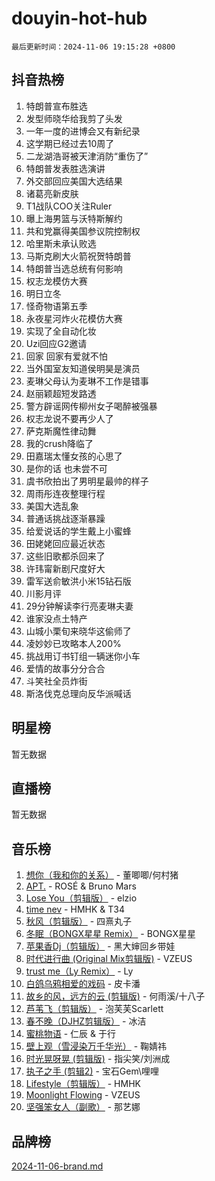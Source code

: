 # douyin-hot-hub

`最后更新时间：2024-11-06 19:15:28 +0800`

## 抖音热榜

1. 特朗普宣布胜选
1. 发型师晓华给我剪了头发
1. 一年一度的进博会又有新纪录
1. 这学期已经过去10周了
1. 二龙湖浩哥被天津消防“重伤了”
1. 特朗普发表胜选演讲
1. 外交部回应美国大选结果
1. 诸葛亮新皮肤
1. T1战队COO关注Ruler
1. 曝上海男篮与沃特斯解约
1. 共和党赢得美国参议院控制权
1. 哈里斯未承认败选
1. 马斯克刷大火箭祝贺特朗普
1. 特朗普当选总统有何影响
1. 权志龙模仿大赛
1. 明日立冬
1. 怪奇物语第五季
1. 永夜星河炸火花模仿大赛
1. 实现了全自动化妆
1. Uzi回应G2邀请
1. 回家 回家有爱就不怕
1. 当外国室友知道侯明昊是演员
1. 麦琳父母认为麦琳不工作是错事
1. 赵丽颖超短发路透
1. 警方辟谣网传柳州女子喝醉被强暴
1. 权志龙说不要再少人了
1. 萨克斯魔性律动舞
1. 我的crush降临了
1. 田嘉瑞太懂女孩的心思了
1. 是你的话 也未尝不可
1. 虞书欣拍出了男明星最帅的样子
1. 周雨彤连夜整理行程
1. 美国大选乱象
1. 普通话挑战逐渐暴躁
1. 给爱说话的学生戴上小蜜蜂
1. 田姥姥回应最近状态
1. 这些旧歌都杀回来了
1. 许玮甯新剧尺度好大
1. 雷军送俞敏洪小米15钻石版
1. 川影月评
1. 29分钟解读李行亮麦琳夫妻
1. 谁家没点土特产
1. 山城小栗旬来晓华这偷师了
1. 凌妙妙已攻略本人200%
1. 挑战用订书钉组一辆迷你小车
1. 爱情的故事分分合合
1. 斗笑社全员炸街
1. 斯洛伐克总理向反华派喊话

## 明星榜

暂无数据

## 直播榜

暂无数据

## 音乐榜

1. [想你（我和你的关系）](https://sf5-hl-cdn-tos.douyinstatic.com/obj/tos-cn-ve-2774/o8QxhcOBDYYX0zqKCjFVQXZ3RBffnRBQEogitG) - 董唧唧/何村猪
1. [APT.](https://sf5-hl-cdn-tos.douyinstatic.com/obj/tos-cn-ve-2774/oUIcRnUtZBV1JgZtxIMCAiiBSVBSEEOCFfkeMQ) - ROSÉ & Bruno Mars
1. [Lose You（剪辑版）](https://sf5-hl-cdn-tos.douyinstatic.com/obj/tos-cn-ve-2774/og9yxQxAWI86iBNr9ojBFMoWTIvDZZb8HwiGY) - elzio
1. [time nev](https://sf5-hl-cdn-tos.douyinstatic.com/obj/tos-cn-ve-2774/oc6aICzpzBCWrhCvDVi2AZmQLt0gIBxfMEfd6i) - HMHK & T34
1. [秋风（剪辑版）](https://sf3-cdn-tos.douyinstatic.com/obj/tos-cn-ve-2774/ocGaU84LfAfzMd2wbXdQFpCGhBiXg82JNMRRie) - 四熹丸子
1. [冬眠（BONGX星星 Remix）](https://sf5-hl-cdn-tos.douyinstatic.com/obj/tos-cn-ve-2774/oMCfFFoE3LwQ7agAgOIG4ieExqkeAsxNBEkLdz) - BONGX星星
1. [苹果香Dj（剪辑版）](https://sf3-cdn-tos.douyinstatic.com/obj/tos-cn-ve-2774/oEeIEQbYGAOspCTRAIeYF4Ok8LgZ8NBaRe4ztR) - 黑大婶回乡带娃
1. [时代进行曲 (Original Mix剪辑版)](https://sf5-hl-cdn-tos.douyinstatic.com/obj/tos-cn-ve-2774/oYrssziLdrtiW6cKABM8n5Vfc2xwXiIBInoAkn) - VZEUS
1. [trust me（Ly Remix）](https://sf5-hl-cdn-tos.douyinstatic.com/obj/tos-cn-ve-2774/oUo1M8fz5AfmMSExABQQKFE0eCMWgsiccfqrMA) - Ly
1. [白鸽乌鸦相爱的戏码](https://sf5-hl-cdn-tos.douyinstatic.com/obj/tos-cn-ve-2774/oMVVEf6eDAOmFtNtCsEqKpIorBDM8Nkg6TZRqC) - 皮卡潘
1. [故乡的风，远方的云 (剪辑版)](https://sf5-hl-cdn-tos.douyinstatic.com/obj/tos-cn-ve-2774/ooPEdiZMrAAWisczq1WXoZYGU6GxII2UUBvYI) - 何雨溪/十八子
1. [芦苇飞（剪辑版）](https://sf5-hl-cdn-tos.douyinstatic.com/obj/tos-cn-ve-2774/ok3IaChjEFFoK3FAMzXDEgfpeE6Al3Nv2BnfCW) - 泡芙芙Scarlett
1. [春不晚（DJHZ剪辑版）](https://sf5-hl-cdn-tos.douyinstatic.com/obj/tos-cn-ve-2774/osEZa7YZ6wNo9QDABgfGFaCQKRQTNafsBJDnKt) - 冰洁
1. [蜜桃物语](https://sf5-hl-cdn-tos.douyinstatic.com/obj/tos-cn-ve-2774/oIhOSCZtIACtYU4XQkngiW9kCBfVD1Fz9IYeqL) - 仁辰 & 于行
1. [壁上观（雪浸染万千华光）](https://sf3-cdn-tos.douyinstatic.com/obj/tos-cn-ve-2774/ocIizBMxWi8vA8UdAMIYdYCjgBB5Z3WZWxrvY) - 鞠婧祎
1. [时光晃呀晃 (剪辑版)](https://sf5-hl-cdn-tos.douyinstatic.com/obj/tos-cn-ve-2774/o8ACeQem3gwI1x3GIYGAfKG0LJebKFRJDwRwyW) - 指尖笑/刘洲成
1. [执子之手 (剪辑2)](https://sf5-hl-cdn-tos.douyinstatic.com/obj/tos-cn-ve-2774/oUoZLQjCc31XzqsBnBQUNgeKtYPBcgbFDwtfcu) - 宝石Gem\哩哩
1. [Lifestyle（剪辑版）](https://sf5-hl-cdn-tos.douyinstatic.com/obj/tos-cn-ve-2774/owfqGgjwG3V5lCLaAIezFMeg3LtuKNBaZKgzPV) - HMHK
1. [Moonlight Flowing](https://sf3-cdn-tos.douyinstatic.com/obj/tos-cn-ve-2774/oopZsCtRnQgOhEYmv9FfBBgwmeaQmWQQZED9tN) - VZEUS
1. [坚强笨女人（副歌）](https://sf5-hl-cdn-tos.douyinstatic.com/obj/tos-cn-ve-2774/ospNInQiZvGWyBVg5zkNsAMct5uJIg1CrZiPL) - 那艺娜

## 品牌榜

[2024-11-06-brand.md](2024-11-06-brand.md)
